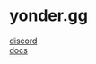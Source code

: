 # yonder.gg
[discord](https://discord.gg/Qzw3PqaKGv) <br>
[docs](https://www.notion.so/yonder-gg/) <br>
